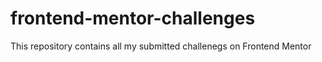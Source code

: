 # frontend-mentor-challenges
This repository contains all my submitted challenegs on Frontend Mentor
